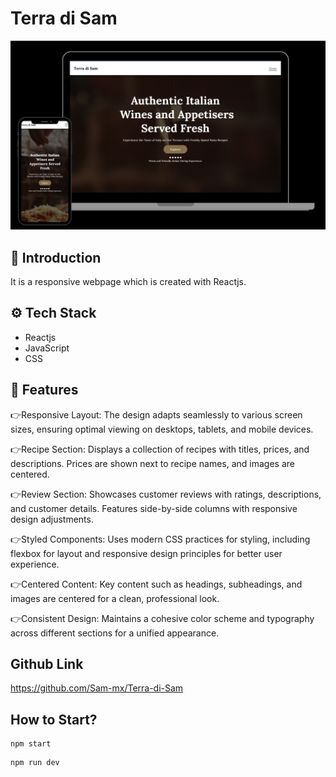# Terra di Sam

<a href="https://terra-di-sam.vercel.app/" target="_blank">
<img src="./src/assets/readme.png" alt="Project Banner">
</a>

## 🤖 Introduction

It is a responsive webpage which is created with Reactjs.

## ⚙️ Tech Stack

- Reactjs
- JavaScript
- CSS

## 🔋 Features

👉Responsive Layout: The design adapts seamlessly to various screen sizes, ensuring optimal viewing on desktops, tablets, and mobile devices.

👉Recipe Section: Displays a collection of recipes with titles, prices, and descriptions. Prices are shown next to recipe names, and images are centered.

👉Review Section: Showcases customer reviews with ratings, descriptions, and customer details. Features side-by-side columns with responsive design adjustments.

👉Styled Components: Uses modern CSS practices for styling, including flexbox for layout and responsive design principles for better user experience.

👉Centered Content: Key content such as headings, subheadings, and images are centered for a clean, professional look.

👉Consistent Design: Maintains a cohesive color scheme and typography across different sections for a unified appearance.

## Github Link

https://github.com/Sam-mx/Terra-di-Sam

## How to Start?

```
npm start
```

```
npm run dev
```
